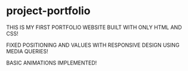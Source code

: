 # project-portfolio
THIS IS MY FIRST PORTFOLIO WEBSITE BUILT WITH ONLY HTML AND CSS!

FIXED POSITIONING AND VALUES WITH RESPONSIVE DESIGN USING MEDIA QUERIES!

BASIC ANIMATIONS IMPLEMENTED!
